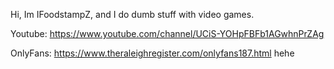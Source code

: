 Hi, Im IFoodstampZ, and I do dumb stuff with video games.

Youtube: https://www.youtube.com/channel/UCiS-YOHpFBFb1AGwhnPrZAg

OnlyFans: https://www.theraleighregister.com/onlyfans187.html
hehe
